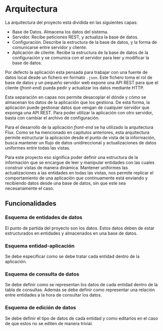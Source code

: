 # Arquitectura

La arquitectura del proyecto está dividida en las siguientes capas:
  - Base de Datos. Almacena los datos del sistema.
  - Servidor. Recibe peticiones REST, y actualiza la base de datos.
  - Configuración. Describe la estructura de la base de datos, y la forma de comunicarse entre servidor y cliente.
  - Aplicación de cliente. Recibe la estructura de la base de datos de la configuración y se comunica con el servidor para leer y modificar la base de datos. 

Por defecto la aplicación esta pensada para trabajar con una fuente de datos local desde un fichero en formato `.json`. Este fichero toma el rol de base de datos y un pequeño servidor web expone una API REST para que el cliente (_front-end_) pueda pedir y actualizar los datos mediante HTTP.

Esta separación en capas nos permite desacoplar el dónde y cómo se almacenan los datos de la aplicación que los gestiona. De esta forma, la aplicación puede gestionar datos que vengan de cualquier servidor que exponga una API REST. Para poder utilizar la aplicación con otro servidor, basta con cambiar el archivo de configuración. 

Para el desarrollo de la aplicación _front-end_ se ha utilizado la arquitectura Flux. Como se ha mencionado en capítulos anteriores, esta arquitectura permite estructurar la aplicación desde el punto de vista de la información, busca mantener un flujo de datos unidireccional y actualizaciones de datos uniformes entre todas las vistas.

Para este proyecto eso significa poder definir una estructura de la información que se encargue de leer y manipular entidades con las cuales construir vistas de manera dinámica. Mantener uniformes las actualizaciones a las entidades en todas las vistas, nos permite replicar el comportamiento de una aplicación que continuamente está enviando y recibiendo datos desde una base de datos, sin que este sea necesariamente el caso.

## Funcionalidades

### Esquema de entidades de datos
El punto de partida del proyecto son los datos. Estos datos deben de estar estructurados en entidades y almacenados en una base de datos.

### Esquema entidad-aplicación
Se debe especificar como se debe tratar cada entidad dentro de la aplicación.

### Esquema de consulta de datos
Se debe definir como se representan los datos de cada entidad dentro de la tabla de consultas. Además se debe definir como representar una relación entre entidades a la hora de consultar los datos.

### Esquema de edición de datos
Se debe definir el tipo de datos de cada entidad y como editarlos en el caso de que estos no se editen de manera trivial.